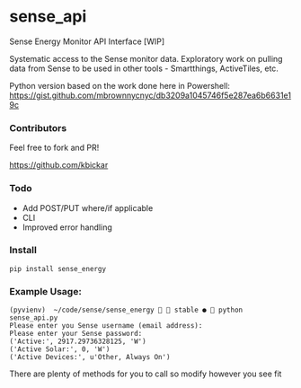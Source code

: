 # sense_api
Sense Energy Monitor API Interface [WIP]

Systematic access to the Sense monitor data. Exploratory work on pulling data from Sense
to be used in other tools - Smartthings, ActiveTiles, etc. 

Python version based on the work done here in Powershell:
https://gist.github.com/mbrownnycnyc/db3209a1045746f5e287ea6b6631e19c

### Contributors

Feel free to fork and PR! 

https://github.com/kbickar

### Todo

- Add POST/PUT where/if applicable
- CLI
- Improved error handling


### Install

```
pip install sense_energy
```

### Example Usage:
```
(pyvienv)  ~/code/sense/sense_energy   stable ●  python sense_api.py
Please enter you Sense username (email address): 
Please enter your Sense password:
('Active:', 2917.29736328125, 'W')
('Active Solar:', 0, 'W')
('Active Devices:', u'Other, Always On')
```

There are plenty of methods for you to call so modify however you see fit

```
